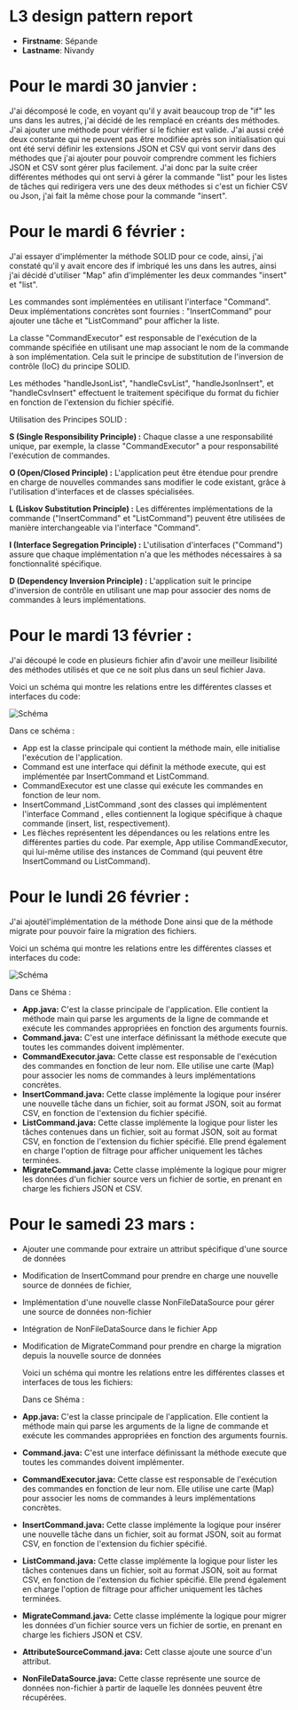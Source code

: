 # L3 design pattern report

- **Firstname**: Sépande
- **Lastname**: Nivandy

# Pour le mardi 30 janvier : # 
J'ai décomposé le code, en voyant qu'il y avait beaucoup trop de "if" les uns dans les autres, j'ai décidé de les remplacé en créants des méthodes.
J'ai ajouter une méthode pour vérifier si le fichier est valide.
J'ai aussi créé deux constante qui ne peuvent pas être modifiée après son initialisation qui ont été servi  définir les extensions JSON et CSV qui vont servir dans des méthodes
que j'ai ajouter pour pouvoir comprendre comment les fichiers JSON et CSV sont gérer plus facilement.
J'ai donc par la suite créer différentes méthodes qui ont servi à gérer la commande "list" pour les listes de tâches qui redirigera vers une des deux méthodes si c'est un fichier CSV ou Json, j'ai fait la même chose pour la commande "insert".

# Pour le mardi 6 février : #
J'ai essayer d'implémenter la méthode SOLID pour ce code, ainsi, j'ai constaté qu'il y avait encore des if imbriqué les uns dans les autres, ainsi j'ai décidé d'utiliser "Map" afin d'implémenter les deux commandes "insert" et "list".

Les commandes sont implémentées en utilisant l'interface "Command". Deux implémentations concrètes sont fournies : "InsertCommand" pour ajouter une tâche et "ListCommand" pour afficher la liste.

La classe "CommandExecutor" est responsable de l'exécution de la commande spécifiée en utilisant une map associant le nom de la commande à son implémentation. Cela suit le principe de substitution de l'inversion de contrôle (IoC) du principe SOLID.

Les méthodes "handleJsonList", "handleCsvList", "handleJsonInsert", et "handleCsvInsert" effectuent le traitement spécifique du format du fichier en fonction de l'extension du fichier spécifié.

Utilisation des Principes SOLID :

**S (Single Responsibility Principle) :** Chaque classe a une responsabilité unique, par exemple, la classe "CommandExecutor" a pour responsabilité l'exécution de commandes.

**O (Open/Closed Principle) :** L'application peut être étendue pour prendre en charge de nouvelles commandes sans modifier le code existant, grâce à l'utilisation d'interfaces et de classes spécialisées.

**L (Liskov Substitution Principle) :** Les différentes implémentations de la commande ("InsertCommand" et "ListCommand") peuvent être utilisées de manière interchangeable via l'interface "Command".

**I (Interface Segregation Principle) :** L'utilisation d'interfaces ("Command") assure que chaque implémentation n'a que les méthodes nécessaires à sa fonctionnalité spécifique.

**D (Dependency Inversion Principle) :** L'application suit le principe d'inversion de contrôle en utilisant une map pour associer des noms de commandes à leurs implémentations.


# Pour le mardi 13 février : #
J'ai découpé le code en plusieurs fichier afin d'avoir une meilleur lisibilité des méthodes utilisés et que ce ne soit plus dans un seul fichier Java.

Voici un schéma qui montre les relations entre les différentes classes et interfaces du code:

![Schéma](Schéma.png)

Dans ce schéma :

- App est la classe principale qui contient la méthode main, elle initialise l'exécution de l'application.
- Command est une interface qui définit la méthode execute, qui est implémentée par InsertCommand et ListCommand.
- CommandExecutor est une classe qui exécute les commandes en fonction de leur nom.
- InsertCommand ,ListCommand ,sont des classes qui implémentent l'interface Command , elles contiennent la logique spécifique à chaque commande (insert, list, respectivement).
- Les flèches représentent les dépendances ou les relations entre les différentes parties du code. Par exemple, App utilise CommandExecutor, qui lui-même utilise des instances de Command (qui peuvent être InsertCommand ou ListCommand).

# Pour le lundi 26 février : # 
J'ai ajoutél'implémentation de la méthode Done ainsi que de la méthode migrate pour pouvoir faire la migration des fichiers.

Voici un schéma qui montre les relations entre les différentes classes et interfaces du code:

![Schéma](Schéma2.png)

Dans ce Shéma : 

- **App.java:** C'est la classe principale de l'application. Elle contient la méthode main qui parse les arguments de la ligne de commande et exécute les commandes appropriées en fonction des arguments fournis.
- **Command.java:** C'est une interface définissant la méthode execute que toutes les commandes doivent implémenter.
- **CommandExecutor.java:** Cette classe est responsable de l'exécution des commandes en fonction de leur nom. Elle utilise une carte (Map) pour associer les noms de commandes à leurs implémentations concrètes.
- **InsertCommand.java:** Cette classe implémente la logique pour insérer une nouvelle tâche dans un fichier, soit au format JSON, soit au format CSV, en fonction de l'extension du fichier spécifié.
- **ListCommand.java:** Cette classe implémente la logique pour lister les tâches contenues dans un fichier, soit au format JSON, soit au format CSV, en fonction de l'extension du fichier spécifié. Elle prend également en charge l'option de filtrage pour afficher uniquement les tâches terminées.
- **MigrateCommand.java:** Cette classe implémente la logique pour migrer les données d'un fichier source vers un fichier de sortie, en prenant en charge les fichiers JSON et CSV.

# Pour le samedi 23 mars : # 
- Ajouter une commande pour extraire un attribut spécifique d'une source de données
- Modification de InsertCommand pour prendre en charge une nouvelle source de données de fichier,
- Implémentation d'une nouvelle classe NonFileDataSource pour gérer une source de données non-fichier
- Intégration de NonFileDataSource dans le fichier App
- Modification de MigrateCommand pour prendre en charge la migration depuis la nouvelle source de données

  Voici un schéma qui montre les relations entre les différentes classes et interfaces de tous les fichiers:

  Dans ce Shéma : 

- **App.java:** C'est la classe principale de l'application. Elle contient la méthode main qui parse les arguments de la ligne de commande et exécute les commandes appropriées en fonction des arguments fournis.
- **Command.java:** C'est une interface définissant la méthode execute que toutes les commandes doivent implémenter.
- **CommandExecutor.java:** Cette classe est responsable de l'exécution des commandes en fonction de leur nom. Elle utilise une carte (Map) pour associer les noms de commandes à leurs implémentations concrètes.
- **InsertCommand.java:** Cette classe implémente la logique pour insérer une nouvelle tâche dans un fichier, soit au format JSON, soit au format CSV, en fonction de l'extension du fichier spécifié.
- **ListCommand.java:** Cette classe implémente la logique pour lister les tâches contenues dans un fichier, soit au format JSON, soit au format CSV, en fonction de l'extension du fichier spécifié. Elle prend également en charge l'option de filtrage pour afficher uniquement les tâches terminées.
- **MigrateCommand.java:** Cette classe implémente la logique pour migrer les données d'un fichier source vers un fichier de sortie, en prenant en charge les fichiers JSON et CSV.
- **AttributeSourceCommand.java:** Cett classe ajoute une source d'un attribut.
- **NonFileDataSource.java:** Cette classe représente une source de données non-fichier à partir de laquelle les données peuvent être récupérées.
